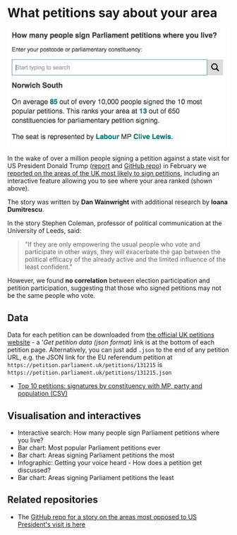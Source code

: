 # What petitions say about your area

![The interactive search widget from the article](https://raw.githubusercontent.com/BBC-Data-Unit/petitions/master/petitions_interactive.png)

In the wake of over a million people signing a petition against a state visit for US President Donald Trump ([report](http://www.bbc.co.uk/news/uk-england-38796357) and [GitHub repo](https://github.com/BBC-Data-Unit/trump-petition)) in February we [reported on the areas of the UK most likely to sign petitions](http://www.bbc.co.uk/news/uk-england-38918569), including an interactive feature allowing you to see where your area ranked (shown above).

The story was written by **Dan Wainwright** with additional research by **Ioana Dumitrescu**.

In the story Stephen Coleman, professor of political communication at the University of Leeds, said: 

> "If they are only empowering the usual people who vote and participate in other ways, they will exacerbate the gap between the political efficacy of the already active and the limited influence of the least confident."

However, we found **no correlation** between election participation and petition participation, suggesting that those who signed petitions may not be the same people who vote.

## Data

Data for each petition can be downloaded from [the official UK petitions website](https://petition.parliament.uk/) - a '*Get petition data (json format)* link is at the bottom of each petition page. Alternatively, you can just add `.json` to the end of any petition URL, e.g. the JSON link for the EU referendum petition at `https://petition.parliament.uk/petitions/131215` is `https://petition.parliament.uk/petitions/131215.json`

* [Top 10 petitions: signatures by constituency with MP, party and population (CSV)](https://github.com/BBC-Data-Unit/petitions/blob/master/Top%2010%20referendums%20at%20Feb17.csv)

## Visualisation and interactives

* Interactive search: How many people sign Parliament petitions where you live?
* Bar chart: Most popular Parliament petitions ever
* Bar chart: Areas signing Parliament petitions the most
* Infographic: Getting your voice heard - How does a petition get discussed?
* Bar chart: Areas signing Parliament petitions the least

## Related repositories

* The [GitHub repo for a story on the areas most opposed to US President's visit is here](https://github.com/BBC-Data-Unit/trump-petition)

